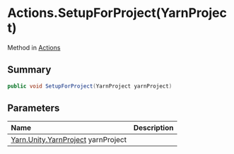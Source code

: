 # Actions.SetupForProject(YarnProject)

Method in [Actions](/docs/api/csharp/yarn.unity.actions.md)

## Summary



```csharp
public void SetupForProject(YarnProject yarnProject)
```

## Parameters

|Name|Description|
|:---|:---|
|[Yarn.Unity.YarnProject](/docs/api/csharp/yarn.unity.yarnproject.md) yarnProject||

